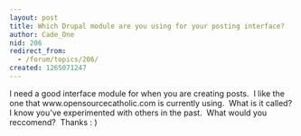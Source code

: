 ```yaml
---
layout: post
title: Which Drupal module are you using for your posting interface?
author: Cade_One
nid: 206
redirect_from:
  - /forum/topics/206/
created: 1265071247
---
```

<p>
	I need a good interface module for when you are creating posts.&nbsp; I like the one that www.opensourcecatholic.com is currently using.&nbsp; What is it called?&nbsp; I know you&#39;ve experimented with others in the past.&nbsp; What would you reccomend?&nbsp; Thanks : )</p>
